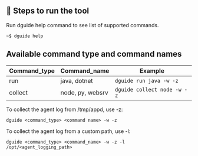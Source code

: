 ## 🤝 Steps to run the tool 

Run dguide help command to see list of supported commands.
```
~$ dguide help
```

## Available command type and command names

| Command_type | Command_name     | Example                     |
|--------------|------------------|---------------------------- |
| run          | java, dotnet     | `dguide run java -w -z`     |
| collect      | node, py, websrv | `dguide collect node -w -z` |


To collect the agent log from /tmp/appd, use -z:


```dguide <command_type> <command name> -w -z```


To collect the agent log from a custom path, use -l:
 
```dguide <command_type> <command_name> -w -z -l /opt/<agent_logging_path>```